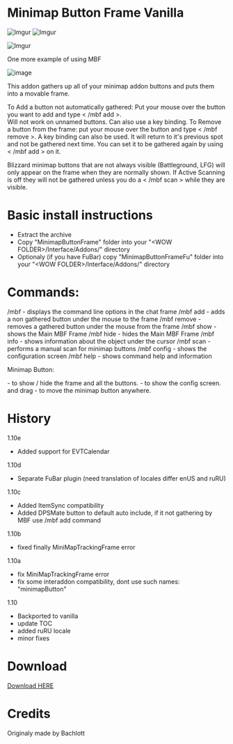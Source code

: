 # Minimap Button Frame Vanilla
 
 
 ![Imgur](http://i.imgur.com/Tkf3gaa.jpg) ![Imgur](http://i.imgur.com/Kn2r6R5.jpg)
 
 ![Imgur](http://i.imgur.com/4swDXim.jpg)
 
 One more example of using MBF
 
 ![image](https://github.com/laytya/MinimapButtonFrame-vanilla/assets/20452393/3ceef591-8190-41db-8ed9-6d2d26a81230)

 
This addon gathers up all of your minimap addon buttons and puts them into a movable frame.

To Add a button not automatically gathered: Put your mouse over the button you want to add and type < /mbf add >.  
Will not work on unnamed buttons.  Can also use a key binding.
To Remove a button from the frame: put your mouse over the button and type < /mbf remove >.  A key binding can also be used.
It will return to it's previous spot and not be gathered next time.  You can set it to be gathered again by using < /mbf add > on it.

Blizzard minimap buttons that are not always visible (Battleground, LFG) will only appear on the frame when they are normally shown.
If Active Scanning is off they will not be gathered unless you do a < /mbf scan > while they are visible.


# Basic install instructions

- Extract the archive
- Copy "MinimapButtonFrame" folder into your "\<WOW FOLDER>/Interface/Addons/" directory
- Optionaly (if you have FuBar) copy "MinimapButtonFrameFu" folder into your "\<WOW FOLDER>/Interface/Addons/" directory  


# Commands:

   /mbf        - displays the command line options in the chat frame
   /mbf add    - adds a non gathered button under the mouse to the frame
   /mbf remove - removes a gathered button under the mouse from the frame
   /mbf show   - shows the Main MBF Frame
   /mbf hide   - hides the Main MBF Frame
   /mbf info   - shows information about the object under the cursor
   /mbf scan   - performs a manual scan for minimap buttons
   /mbf config - shows the configuration screen
   /mbf help   - shows command help and information

Minimap Button:

<Left-click>           - to show / hide the frame and all the buttons.
<Shift-click>          - to show the config screen.
<Right-click> and drag - to move the minimap button anywhere.


# History

1.10e

+ Added support for EVTCalendar

1.10d

+ Separate FuBar plugin (need translation of locales differ enUS and ruRU)

1.10c

+ Added ItemSync compatibility
+ Added DPSMate button to default auto include, if it not gathering by MBF use /mbf add command

1.10b

+ fixed finally MiniMapTrackingFrame error	

1.10a	

+ fix MiniMapTrackingFrame error
+ fix some interaddon compatibility, dont use such names:  "minimapButton"	

1.10

+ Backported to vanilla
+ update TOC
+ added ruRU locale
+ minor fixes
	
# Download
[Download HERE](https://github.com/laytya/MinimapButtonFrame-vanilla/releases/latest)


# Credits

Originaly made by Bachlott
